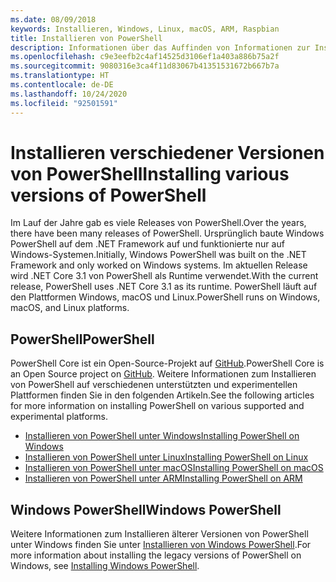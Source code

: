 ```yaml
---
ms.date: 08/09/2018
keywords: Installieren, Windows, Linux, macOS, ARM, Raspbian
title: Installieren von PowerShell
description: Informationen über das Auffinden von Informationen zur Installation von PowerShell für jede der unterstützten Plattformen.
ms.openlocfilehash: c9e3eefb2c4af14525d3106ef1a403a886b75a2f
ms.sourcegitcommit: 9080316e3ca4f11d83067b41351531672b667b7a
ms.translationtype: HT
ms.contentlocale: de-DE
ms.lasthandoff: 10/24/2020
ms.locfileid: "92501591"
---
```

# <a name="installing-various-versions-of-powershell"></a><span data-ttu-id="62da0-104">Installieren verschiedener Versionen von PowerShell</span><span class="sxs-lookup"><span data-stu-id="62da0-104">Installing various versions of PowerShell</span></span>

<span data-ttu-id="62da0-105">Im Lauf der Jahre gab es viele Releases von PowerShell.</span><span class="sxs-lookup"><span data-stu-id="62da0-105">Over the years, there have been many releases of PowerShell.</span></span> <span data-ttu-id="62da0-106">Ursprünglich baute Windows PowerShell auf dem .NET Framework auf und funktionierte nur auf Windows-Systemen.</span><span class="sxs-lookup"><span data-stu-id="62da0-106">Initially, Windows PowerShell was built on the .NET Framework and only worked on Windows systems.</span></span> <span data-ttu-id="62da0-107">Im aktuellen Release wird .NET Core 3.1 von PowerShell als Runtime verwendet.</span><span class="sxs-lookup"><span data-stu-id="62da0-107">With the current release, PowerShell uses .NET Core 3.1 as its runtime.</span></span> <span data-ttu-id="62da0-108">PowerShell läuft auf den Plattformen Windows, macOS und Linux.</span><span class="sxs-lookup"><span data-stu-id="62da0-108">PowerShell runs on Windows, macOS, and Linux platforms.</span></span>

## <a name="powershell"></a><span data-ttu-id="62da0-109">PowerShell</span><span class="sxs-lookup"><span data-stu-id="62da0-109">PowerShell</span></span>

<span data-ttu-id="62da0-110">PowerShell Core ist ein Open-Source-Projekt auf [GitHub](https://github.com/powershell/powershell).</span><span class="sxs-lookup"><span data-stu-id="62da0-110">PowerShell Core is an Open Source project on [GitHub](https://github.com/powershell/powershell).</span></span> <span data-ttu-id="62da0-111">Weitere Informationen zum Installieren von PowerShell auf verschiedenen unterstützten und experimentellen Plattformen finden Sie in den folgenden Artikeln.</span><span class="sxs-lookup"><span data-stu-id="62da0-111">See the following articles for more information on installing PowerShell on various supported and experimental platforms.</span></span>

- [<span data-ttu-id="62da0-112">Installieren von PowerShell unter Windows</span><span class="sxs-lookup"><span data-stu-id="62da0-112">Installing PowerShell on Windows</span></span>](Installing-PowerShell-Core-on-Windows.md)
- [<span data-ttu-id="62da0-113">Installieren von PowerShell unter Linux</span><span class="sxs-lookup"><span data-stu-id="62da0-113">Installing PowerShell on Linux</span></span>](Installing-PowerShell-Core-on-Linux.md)
- [<span data-ttu-id="62da0-114">Installieren von PowerShell unter macOS</span><span class="sxs-lookup"><span data-stu-id="62da0-114">Installing PowerShell on macOS</span></span>](Installing-PowerShell-Core-on-macOS.md)
- [<span data-ttu-id="62da0-115">Installieren von PowerShell unter ARM</span><span class="sxs-lookup"><span data-stu-id="62da0-115">Installing PowerShell on ARM</span></span>](PowerShell-Core-on-ARM.md)

## <a name="windows-powershell"></a><span data-ttu-id="62da0-116">Windows PowerShell</span><span class="sxs-lookup"><span data-stu-id="62da0-116">Windows PowerShell</span></span>

<span data-ttu-id="62da0-117">Weitere Informationen zum Installieren älterer Versionen von PowerShell unter Windows finden Sie unter [Installieren von Windows PowerShell](../windows-powershell/install/installing-windows-powershell.md).</span><span class="sxs-lookup"><span data-stu-id="62da0-117">For more information about installing the legacy versions of PowerShell on Windows, see [Installing Windows PowerShell](../windows-powershell/install/installing-windows-powershell.md).</span></span>
